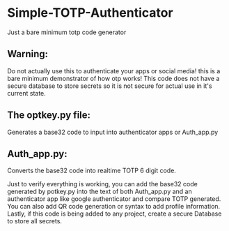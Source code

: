 # Simple-TOTP-Authenticator
Just a bare minimum totp code generator

## Warning:
Do not actually use this to authenticate your apps or social media! this is a bare minimum demonstrator of how otp works!
This code does not have a secure database to store secrets so it is not secure for actual use in it's current state.

## The optkey.py file:
Generates a base32 code to input into authenticator apps or Auth_app.py

## Auth_app.py:
Converts the base32 code into realtime TOTP 6 digit code.

Just to verify everything is working, you can add the base32 code generated by potkey.py into the text of both Auth_app.py and an authenticator app like google authenticator and compare TOTP generated. 
You can also add QR code generation or syntax to add profile information.
Lastly, if this code is being added to any project, create a secure Database to store all secrets.
